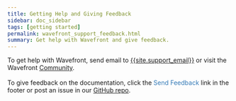```yaml
---
title: Getting Help and Giving Feedback
sidebar: doc_sidebar
tags: [getting started]
permalink: wavefront_support_feedback.html
summary: Get help with Wavefront and give feedback.
---
```


<div class="faw">
To get help with Wavefront, send email to <a class="email" href="mailto:{{site.support_email}} {{site.support_email}}">{{site.support_email}}</a> or visit the Wavefront <a href="{{site.community_link}}" target="_blank"><i class="fa fa-group"></i> Community</a>.<br/><br/>
To give feedback on the documentation, click the <span style="color:#337AB7"><i class="fa fa-envelope-o"></i> Send Feedback</span> link in the footer or post an issue in our <a href="{{site.github_issues_path}}">GitHub repo</a>.</div>